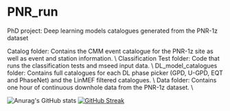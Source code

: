 # PNR_run
PhD project: Deep learning models catalogues generated from the PNR-1z dataset

Catalog folder: Contains the CMM event catalogue for the PNR-1z site as well as event and station information. \\
Classification Test folder: Code that runs the classification tests and mseed input data. \\
DL_model_catalogues folder: Contains full catalogues for each DL phase picker (GPD, U-GPD, EQT and PhaseNet) and the LinMEF filtered catalogues. \\
Data folder: Contains one hour of continuous downhole data from the PNR-1z dataset. \\

![Anurag's GitHub stats](https://github-readme-stats.vercel.app/api?username=cl16908&show_icons=true&theme=github_dark)
[![GitHub Streak](https://github-readme-streak-stats.herokuapp.com?user=cl16908&background=0d1116&stroke=58a5fe&ring=58a5fe&currStreakNum=58a5fe&sideNums=58a5fe&fire=58a5fe&currStreakLabel=58a5fe&sideLabels=58a5fe&dates=c3d0d8)](https://git.io/streak-stats)
